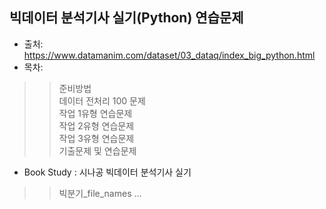 ## 빅데이터 분석기사 실기(Python) 연습문제 

- 출처: https://www.datamanim.com/dataset/03_dataq/index_big_python.html
- 목차:   
>> 준비방법  
>> 데이터 전처리 100 문제  
>> 작업 1유형 연습문제  
>> 작업 2유형 연습문제  
>> 작업 3유형 연습문제  
>> 기출문제 및 연습문제  

- Book Study : 시나공 빅데이터 분석기사 실기 
>> 빅분기_file_names ... 
